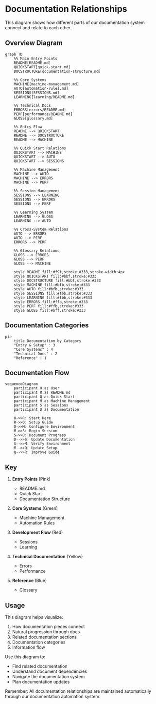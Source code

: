 # Documentation Relationships

This diagram shows how different parts of our documentation system connect and relate to each other.

## Overview Diagram

```mermaid
graph TD
    %% Main Entry Points
    README[README.md]
    QUICKSTART[quick-start.md]
    DOCSTRUCTURE[documentation-structure.md]
    
    %% Core Systems
    MACHINE[machine-management.md]
    AUTO[automation-rules.md]
    SESSIONS[SESSIONS.md]
    LEARNING[learning/README.md]
    
    %% Technical Docs
    ERRORS[errors/README.md]
    PERF[performance/README.md]
    GLOSS[glossary.md]
    
    %% Entry Flow
    README --> QUICKSTART
    README --> DOCSTRUCTURE
    README --> MACHINE
    
    %% Quick Start Relations
    QUICKSTART --> MACHINE
    QUICKSTART --> AUTO
    QUICKSTART --> SESSIONS
    
    %% Machine Management
    MACHINE --> AUTO
    MACHINE --> ERRORS
    MACHINE --> PERF
    
    %% Session Management
    SESSIONS --> LEARNING
    SESSIONS --> ERRORS
    SESSIONS --> PERF
    
    %% Learning System
    LEARNING --> GLOSS
    LEARNING --> AUTO
    
    %% Cross-System Relations
    AUTO --> ERRORS
    AUTO --> PERF
    ERRORS --> PERF
    
    %% Glossary Relations
    GLOSS --> ERRORS
    GLOSS --> PERF
    GLOSS --> MACHINE
    
    style README fill:#f9f,stroke:#333,stroke-width:4px
    style QUICKSTART fill:#bbf,stroke:#333
    style DOCSTRUCTURE fill:#bbf,stroke:#333
    style MACHINE fill:#bfb,stroke:#333
    style AUTO fill:#bfb,stroke:#333
    style SESSIONS fill:#fbb,stroke:#333
    style LEARNING fill:#fbb,stroke:#333
    style ERRORS fill:#ffb,stroke:#333
    style PERF fill:#ffb,stroke:#333
    style GLOSS fill:#bff,stroke:#333
```

## Documentation Categories

```mermaid
pie
    title Documentation by Category
    "Entry & Setup" : 3
    "Core Systems" : 4
    "Technical Docs" : 2
    "Reference" : 1
```

## Documentation Flow

```mermaid
sequenceDiagram
    participant U as User
    participant R as README.md
    participant Q as Quick Start
    participant M as Machine Management
    participant S as Sessions
    participant D as Documentation

    U->>R: Start Here
    R->>Q: Setup Guide
    Q->>M: Configure Environment
    M->>S: Begin Session
    S->>D: Document Progress
    D-->>S: Update Documentation
    S-->>M: Verify Environment
    M-->>Q: Update Setup
    Q-->>R: Improve Guide
```

## Key

1. **Entry Points** (Pink)
   - README.md
   - Quick Start
   - Documentation Structure

2. **Core Systems** (Green)
   - Machine Management
   - Automation Rules

3. **Development Flow** (Red)
   - Sessions
   - Learning

4. **Technical Documentation** (Yellow)
   - Errors
   - Performance

5. **Reference** (Blue)
   - Glossary

## Usage

This diagram helps visualize:
1. How documentation pieces connect
2. Natural progression through docs
3. Related documentation sections
4. Documentation categories
5. Information flow

Use this diagram to:
- Find related documentation
- Understand document dependencies
- Navigate the documentation system
- Plan documentation updates

Remember: All documentation relationships are maintained automatically through our documentation automation system. 